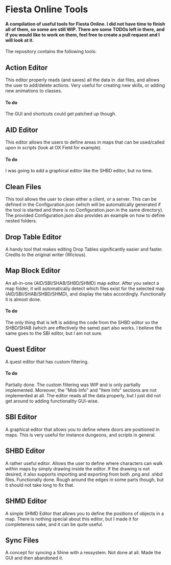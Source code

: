 # Fiesta Online Tools
#### A compilation of useful tools for Fiesta Online. I did not have time to finish all of them, so some are still WIP. There are some TODOs left in there, and if you would like to work on them, feel free to create a pull request and I will look at it.
 
The repository contains the following tools:

## Action Editor
 This editor properly reads (and saves) all the data in .dat files, and allows the user to add/delete actions. Very useful for creating new skills, or adding new animations to classes.
#### To do
 The GUI and shortcuts could get patched up though.

## AID Editor
 This editor allows the users to define areas in maps that can be used/called upon in scripts (look at OX Field for example).
#### To do
 I was going to add a graphical editor like the SHBD editor, but no time.

## Clean Files
 This tool allows the user to clean either a client, or a server. This can be defined in the Configuration.json (which will be automatically generated if the tool is started and there is no Configuration.json in the same directory). The provided Configuration.json also provides an example on how to define nested folders.

## Drop Table Editor
  A handy tool that makes editing Drop Tables significantly easier and faster. Credits to the original writer (Wicious).

## Map Block Editor
 An all-in-one (AID/SBI/SHAB/SHBD/SHMD) map editor. After you select a map folder, it will automatically detect which files exist for the selected map (AID/SBI/SHAB/SHBD/SHMD), and display the tabs accordingly. Functionally it is almost done. 
#### To do
 The only thing that is left is adding the code from the SHBD editor so the SHBD/SHAB (which are effectively the same) part also works. I believe the same goes to the SBI editor, but I am not sure.

## Quest Editor
 A quest editor that has custom filtering. 
#### To do 
 Partially done. The custom filtering was WIP and is only partially implemented. Moreover, the "Mob Info" and "Item Info" sections are not implemented at all. The editor reads all the data properly, but I just did not get around to adding functionality GUI-wise.
 
## SBI Editor
 A graphical editor that allows you to define where doors are positioned in maps. This is very useful for instance dungeons, and scripts in general.
 
## SHBD Editor
 A rather useful editor. Allows the user to define where characters can walk within maps by simply drawing inside the editor. If the drawing is not desired, it also supports importing and exporting from both .png and .shbd files. Functionally done. Rough around the edges in some parts though, but it should not take long to fix that.
 
## SHMD Editor
 A simple SHMD Editor that allows you to define the positions of objects in a map. There is nothing special about this editor, but I made it for completeness sake, and it can be quite useful.

## Sync Files
 A concept for syncing a Shine with a ressystem. Not done at all. Made the GUI and then abandoned it.
